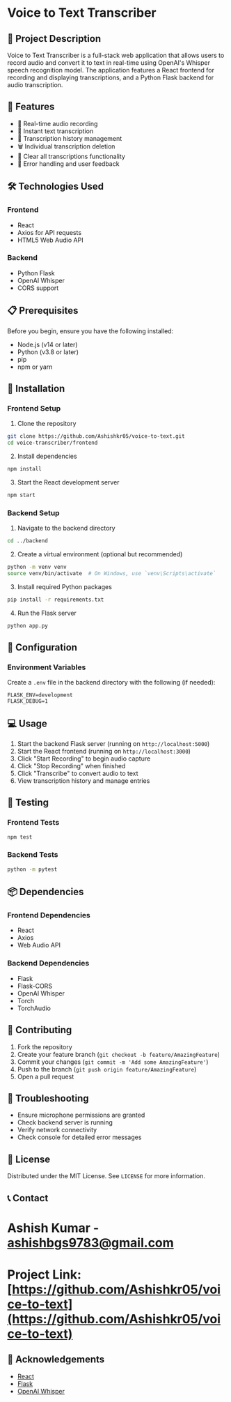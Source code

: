 # Voice to Text Transcriber

## 📝 Project Description

Voice to Text Transcriber is a full-stack web application that allows users to record audio and convert it to text in real-time using OpenAI's Whisper speech recognition model. The application features a React frontend for recording and displaying transcriptions, and a Python Flask backend for audio transcription.

## 🌟 Features

- 🎤 Real-time audio recording
- 📝 Instant text transcription
- 📜 Transcription history management
- 🗑️ Individual transcription deletion
- 🧹 Clear all transcriptions functionality
- 🚨 Error handling and user feedback

## 🛠️ Technologies Used

### Frontend
- React
- Axios for API requests
- HTML5 Web Audio API

### Backend
- Python Flask
- OpenAI Whisper
- CORS support

## 📋 Prerequisites

Before you begin, ensure you have the following installed:

- Node.js (v14 or later)
- Python (v3.8 or later)
- pip
- npm or yarn

## 🚀 Installation

### Frontend Setup

1. Clone the repository
```bash
git clone https://github.com/Ashishkr05/voice-to-text.git
cd voice-transcriber/frontend
```

2. Install dependencies
```bash
npm install
```

3. Start the React development server
```bash
npm start
```

### Backend Setup

1. Navigate to the backend directory
```bash
cd ../backend
```

2. Create a virtual environment (optional but recommended)
```bash
python -m venv venv
source venv/bin/activate  # On Windows, use `venv\Scripts\activate`
```

3. Install required Python packages
```bash
pip install -r requirements.txt
```

4. Run the Flask server
```bash
python app.py
```

## 🔧 Configuration

### Environment Variables

Create a `.env` file in the backend directory with the following (if needed):
```
FLASK_ENV=development
FLASK_DEBUG=1
```

## 💻 Usage

1. Start the backend Flask server (running on `http://localhost:5000`)
2. Start the React frontend (running on `http://localhost:3000`)
3. Click "Start Recording" to begin audio capture
4. Click "Stop Recording" when finished
5. Click "Transcribe" to convert audio to text
6. View transcription history and manage entries

## 🧪 Testing

### Frontend Tests
```bash
npm test
```

### Backend Tests
```bash
python -m pytest
```

## 📦 Dependencies

### Frontend Dependencies
- React
- Axios
- Web Audio API

### Backend Dependencies
- Flask
- Flask-CORS
- OpenAI Whisper
- Torch
- TorchAudio

## 🤝 Contributing

1. Fork the repository
2. Create your feature branch (`git checkout -b feature/AmazingFeature`)
3. Commit your changes (`git commit -m 'Add some AmazingFeature'`)
4. Push to the branch (`git push origin feature/AmazingFeature`)
5. Open a pull request

## 🚨 Troubleshooting

- Ensure microphone permissions are granted
- Check backend server is running
- Verify network connectivity
- Check console for detailed error messages

## 📄 License

Distributed under the MIT License. See `LICENSE` for more information.

## 📞 Contact

# Ashish Kumar - ashishbgs9783@gmail.com

# Project Link: [https://github.com/Ashishkr05/voice-to-text](https://github.com/Ashishkr05/voice-to-text)

## 🙏 Acknowledgements

- [React](https://reactjs.org/)
- [Flask](https://flask.palletsprojects.com/)
- [OpenAI Whisper](https://github.com/openai/whisper)
